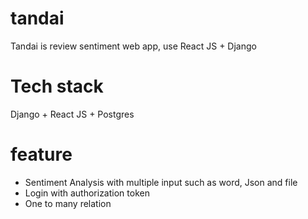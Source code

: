 # tandai
Tandai is review sentiment web app, use React JS + Django

# Tech stack
Django + React JS + Postgres

# feature
- Sentiment Analysis with multiple input such as word, Json and file
- Login with authorization token
- One to many relation